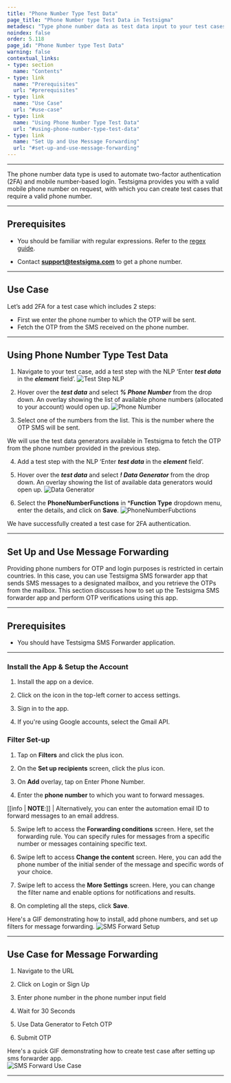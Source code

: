 ```yaml
---
title: "Phone Number Type Test Data"
page_title: "Phone Number type Test Data in Testsigma"
metadesc: "Type phone number data as test data input to your test cases in Testsigma. Learn how to use phone number as test data type for your test cases in Test Automation"
noindex: false
order: 5.118
page_id: "Phone Number type Test Data"
warning: false
contextual_links:
- type: section
  name: "Contents"
- type: link
  name: "Prerequisites"
  url: "#prerequisites"
- type: link
  name: "Use Case"
  url: "#use-case"
- type: link
  name: "Using Phone Number Type Test Data"
  url: "#using-phone-number-type-test-data"
- type: link
  name: "Set Up and Use Message Forwarding"
  url: "#set-up-and-use-message-forwarding"
---
```


---

The phone number data type is used to automate two-factor authentication (2FA) and mobile number-based login. Testsigma provides you with a valid mobile phone number on request, with which you can create test cases that require a valid phone number. 

---

## **Prerequisites**
- You should be familiar with regular expressions. Refer to the [regex guide](https://developer.mozilla.org/en-US/docs/Web/JavaScript/Guide/Regular_Expressions).

- Contact **support@testsigma.com** to get a phone number.

---

## **Use Case**
Let’s add 2FA for a test case which includes 2 steps:
- First we enter the phone number to which the OTP will be sent. 
- Fetch the OTP from the SMS received on the phone number. 

---

## **Using Phone Number Type Test Data**
1. Navigate to your test case, add a test step with the NLP ‘Enter ***test data*** in the ***element*** field’. 
![Test Step NLP](https://s3.amazonaws.com/static-docs.testsigma.com/new_images/projects/applications/PhNoNLP.png)

2. Hover over the ***test data*** and select ***% Phone Number*** from the drop down. An overlay showing the list of available phone numbers (allocated to your account) would open up.
![Phone Number](https://s3.amazonaws.com/static-docs.testsigma.com/new_images/projects/applications/phnodropdown.png)

3. Select one of the numbers from the list. This is the number where the OTP SMS will be sent.

We will use the test data generators available in Testsigma to fetch the OTP from the phone number provided in the previous step.

4. Add a test step with the NLP ‘Enter ***test data*** in the ***element*** field’.

5. Hover over the ***test data*** and select ***! Data Generator*** from the drop down.  An overlay showing the list of available data generators would open up.
![Data Generator](https://s3.amazonaws.com/static-docs.testsigma.com/new_images/projects/applications/datadgenNLP.png)

6. Select the **PhoneNumberFunctions** in ***Function Type** dropdown menu, enter the details, and click on **Save**. 
![PhoneNumberFubctions](https://s3.amazonaws.com/static-docs.testsigma.com/new_images/projects/applications/phdatagensave.png)


We have successfully created a test case for 2FA authentication. 


---


## **Set Up and Use Message Forwarding**

Providing phone numbers for OTP and login purposes is restricted in certain countries. In this case, you can use Testsigma SMS forwarder app that sends SMS messages to a designated mailbox, and you retrieve the OTPs from the mailbox. This section discusses how to set up the Testsigma SMS forwarder app and perform OTP verifications using this app.

---

## **Prerequisites**

- You should have Testsigma SMS Forwarder application.


---

### **Install the App & Setup the Account**

1. Install the app on a device.
   
2. Click on the icon in the top-left corner to access settings.
   
3. Sign in to the app. 
   
4. If you're using Google accounts, select the Gmail API.


### **Filter Set-up**

1. Tap on **Filters** and click the plus icon.

2. On the **Set up recipients** screen, click the plus icon.

3. On **Add** overlay, tap on Enter Phone Number. 

4. Enter the **phone number** to which you want to forward messages.


[[info | **NOTE**:]]
| Alternatively, you can enter the automation email ID to forward messages to an email address.

5. Swipe left to access the **Forwarding conditions** screen. Here, set the forwarding rule. You can specify rules for messages from a specific number or messages containing specific text.

6. Swipe left to access **Change the content** screen. Here, you can add the phone number of the initial sender of the message and specific words of your choice. 

7. Swipe left to access the **More Settings** screen. Here, you can change the filter name and enable options for notifications and results. 

8. On completing all the steps, click **Save**.

Here's a GIF demonstrating how to install, add phone numbers, and set up filters for message forwarding.
![SMS Forward Setup](https://s3.amazonaws.com/static-docs.testsigma.com/new_images/projects/applications/sms.gif)


---


## **Use Case for Message Forwarding**

1. Navigate to the URL
  
2. Click on Login or Sign Up

3. Enter phone number in the phone number input field

4. Wait for 30 Seconds

5. Use Data Generator to Fetch OTP

6. Submit OTP

Here's a quick GIF demonstrating how to create test case after setting up sms forwarder app.  
![SMS Forward Use Case](https://s3.amazonaws.com/static-docs.testsigma.com/new_images/projects/applications/SMSFORWARD2.gif)

---